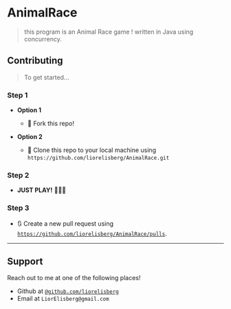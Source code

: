 # AnimalRace

> this program is an Animal Race game ! written in Java using concurrency.


## Contributing

> To get started...

### Step 1

- **Option 1**
    - 🍴 Fork this repo!

- **Option 2**
    - 👯 Clone this repo to your local machine using `https://github.com/liorelisberg/AnimalRace.git`

### Step 2

- **JUST PLAY!** 🔨🔨🔨

### Step 3

- 🔃 Create a new pull request using <a href="https://github.com/liorelisberg/AnimalRace/pulls" target="_blank">`https://github.com/liorelisberg/AnimalRace/pulls`</a>.

---


## Support

Reach out to me at one of the following places!

- Github at <a href="https://github.com/liorelisberg" target="_blank">`@github.com/liorelisberg`</a>
- Email at `LiorElisberg@gmail.com`
